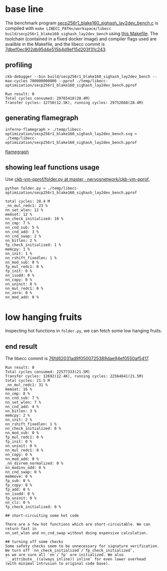 # base line
The benchmark program [secp256r1_blake160_sighash_lay2dev_bench.c](https://github.com/contrun/ckb-miscellaneous-scripts/blob/f954617efcbed7d0aa90086e6d20d3192a1c73b2/c/secp256r1_blake160_sighash_lay2dev_bench.c)
is compiled with `make LIBECC_PATH=/workspace/libecc build/secp256r1_blake160_sighash_lay2dev_bench` using [this Makefile](https://github.com/contrun/ckb-miscellaneous-scripts/blob/f954617efcbed7d0aa90086e6d20d3192a1c73b2/Makefile). The toolchain (contained in a fixed docker image) and compiler flags used are availble in the Makefile, and the libecc commit is [7dbef0ec902db95d4e515b4d9ef15d203f31c243](https://github.com/contrun/libecc/tree/7dbef0ec902db95d4e515b4d9ef15d203f31c243).

## profiling

`ckb-debugger --bin build/secp256r1_blake160_sighash_lay2dev_bench --max-cycles 700000000000 --pprof ./temp/libecc-optimization/secp256r1_blake160_sighash_lay2dev_bench.pprof`

```
Run result: 0
Total cycles consumed: 29765418(28.4M)
Transfer cycles: 12750(12.5K), running cycles: 29752668(28.4M)
```

## generating flamegraph
`inferno-flamegraph > ./temp/libecc-optimization/secp256r1_blake160_sighash_lay2dev_bench.svg < ./temp/libecc-optimization/secp256r1_blake160_sighash_lay2dev_bench.pprof`

[flamegraph](./secp256r1_blake160_sighash_lay2dev_bench.svg)

## showing leaf functions usage

Use [ckb-vm-pprof/folder.py at master · nervosnetwork/ckb-vm-pprof](https://github.com/nervosnetwork/ckb-vm-pprof/blob/master/scripts/folder.py),

`python folder.py < ./temp/libecc-optimization/secp256r1_blake160_sighash_lay2dev_bench.pprof`

```
total cycles: 28.4 M
_nn_mul_redc1: 23 %
nn_set_wlen: 12 %
memset: 12 %
nn_check_initialized: 10 %
nn_cmp: 7 %
nn_cnd_sub: 5 %
nn_cnd_add: 3 %
nn_cnd_swap: 2 %
nn_bitlen: 2 %
fp_check_initialized: 1 %
memcpy: 1 %
nn_init: 1 %
nn_rshift_fixedlen: 1 %
nn_mod_sub: 0 %
fp_mul_redc1: 0 %
fp_init: 0 %
nn_isodd: 0 %
nn_copy: 0 %
nn_uninit: 0 %
nn_mul_redc1: 0 %
nn_zero: 0 %
nn_mod_add: 0 %
```
# low hanging fruits
Inspecting hot functions in `folder.py`, we can fetch some low hanging fruits.

## end result
The libecc commit is [76fd62031ad9f0500725389dae94ef0550af5417](https://github.com/contrun/libecc/tree/76fd62031ad9f0500725389dae94ef0550af5417).
```
Run result: 0
Total cycles consumed: 22577333(21.5M)
Transfer cycles: 12692(12.4K), running cycles: 22564641(21.5M)
total cycles: 21.5 M
_nn_mul_redc1: 31 %
memset: 16 %
nn_cmp: 8 %
nn_cnd_sub: 7 %
nn_set_wlen: 7 %
nn_cnd_add: 4 %
nn_bitlen: 3 %
memcpy: 2 %
nn_init: 2 %
nn_rshift_fixedlen: 1 %
nn_check_initialized: 0 %
nn_mod_sub: 0 %
fp_mul_redc1: 0 %
fp_init: 0 %
nn_uninit: 0 %
nn_mul_redc1: 0 %
nn_copy: 0 %
nn_mod_add: 0 %
_nn_divrem_normalized: 0 %
nn_modinv_odd: 0 %
nn_cnd_swap: 0 %
memmove: 0 %
fp_sub: 0 %
fp_copy: 0 %
fp_add: 0 %
nn_isodd: 0 %
fp_uninit: 0 %
nn_clz: 0 %
fp_check_initialized: 0 %

## short-circuiting some hot code

There are a few hot functions which are short-circuitable. We can return fast in
nn_set_wlen and nn_cnd_swap without doing expensive calculation.

## turning off some checks
Some safety checks seem to be unnecessary for signature verification. We turn off `nn_check_initialized`/`fp_check_initialized`,
as we are sure all `nn`/`fp` are initialized. We also `__attribute__((always_inline)) inline` for even lower overhead
(with minimal intrusion to original code base).
